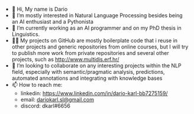 - 👋 Hi, My name is Dario
- 👀 I’m mostly interested in Natural Language Processing besides being an AI enthusiast and a Pythonista 
- 🌱 I’m currently working as an AI programmer and on my PhD thesis in Linguistics.
- 👨‍💻 My projects on GitHub are mostly boilerplate code that i reuse in other projects and generic repositories from online courses, but I will try to publish more work from private repositories and several other projects, such as http://www.multidis.erf.hr/
- 💞️ I’m looking to collaborate on any interesting projects within the NLP field, especially with semantic/pragmatic analysis, predictions, automated annotations and integrating with knowledge bases
- 📫 How to reach me:
  - linkedin: https://www.linkedin.com/in/dario-karl-bb7275159/
  - email: dariokarl.sl@gmail.com
  - discord: dkarl#6656

<!---
dk1629/dk1629 is a ✨ special ✨ repository because its `README.md` (this file) appears on your GitHub profile.
You can click the Preview link to take a look at your changes.
--->
